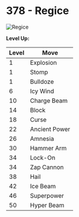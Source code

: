 # 378 - Regice
![][378]

**Level Up:**

Level | Move
---   | ---
  1   | Explosion
  1   | Stomp
  1   | Bulldoze
  6   | Icy Wind
 10   | Charge Beam
 14   | Block
 18   | Curse
 22   | Ancient Power
 26   | Amnesia
 30   | Hammer Arm
 34   | Lock-On
 34   | Zap Cannon
 38   | Hail
 42   | Ice Beam
 46   | Superpower
 50   | Hyper Beam



[378]: https://raw.githubusercontent.com/PokeAPI/sprites/master/sprites/pokemon/378.png "Regice"
